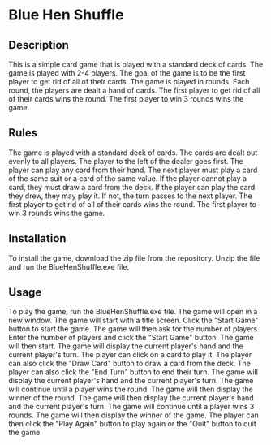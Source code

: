 # Blue Hen Shuffle

## Description

This is a simple card game that is played with a standard deck of cards. The game is played with 2-4 players. The goal of the game is to be the first player to get rid of all of their cards. The game is played in rounds. Each round, the players are dealt a hand of cards. The first player to get rid of all of their cards wins the round. The first player to win 3 rounds wins the game.

## Rules

The game is played with a standard deck of cards. The cards are dealt out evenly to all players. The player to the left of the dealer goes first. The player can play any card from their hand. The next player must play a card of the same suit or a card of the same value. If the player cannot play a card, they must draw a card from the deck. If the player can play the card they drew, they may play it. If not, the turn passes to the next player. The first player to get rid of all of their cards wins the round. The first player to win 3 rounds wins the game.

## Installation

To install the game, download the zip file from the repository. Unzip the file and run the BlueHenShuffle.exe file.

## Usage

To play the game, run the BlueHenShuffle.exe file. The game will open in a new window. The game will start with a title screen. Click the "Start Game" button to start the game. The game will then ask for the number of players. Enter the number of players and click the "Start Game" button. The game will then start. The game will display the current player's hand and the current player's turn. The player can click on a card to play it. The player can also click the "Draw Card" button to draw a card from the deck. The player can also click the "End Turn" button to end their turn. The game will display the current player's hand and the current player's turn. The game will continue until a player wins the round. The game will then display the winner of the round. The game will then display the current player's hand and the current player's turn. The game will continue until a player wins 3 rounds. The game will then display the winner of the game. The player can then click the "Play Again" button to play again or the "Quit" button to quit the game.